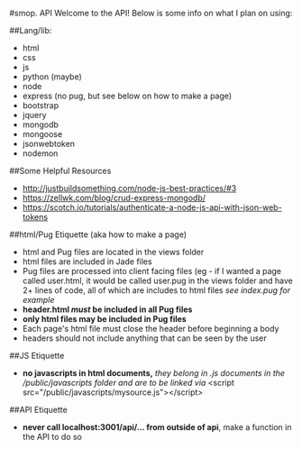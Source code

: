 #smop. API
Welcome to the API! Below is some info on what I plan on using:

##Lang/lib:
* html
* css
* js
* python (maybe)
* node
* express (no pug, but see below on how to make a page)
* bootstrap
* jquery
* mongodb
* mongoose
* jsonwebtoken
* nodemon

##Some Helpful Resources 
* http://justbuildsomething.com/node-js-best-practices/#3
* https://zellwk.com/blog/crud-express-mongodb/
* https://scotch.io/tutorials/authenticate-a-node-js-api-with-json-web-tokens

##html/Pug Etiquette (aka how to make a page)
* html and Pug files are located in the views folder
* html files are included in Jade files
* Pug files are processed into client facing files (eg - if I wanted a page called user.html, it would be called user.pug in the views folder and have 2+ lines of code, all of which are includes to html files *see index.pug for example*
* **header.html *must* be included in all Pug files**
* **only html files may be included in Pug files**
* Each page's html file must close the header before beginning a body
* headers should not include anything that can be seen by the user

##JS Etiquette
* **no javascripts in html documents,** *they belong in .js documents in the /public/javascripts folder and are to be linked via* \<script src="/public/javascripts/mysource.js">\</script>

##API Etiquette 
* **never call localhost:3001/api/... from outside of api**, make a function in the API to do so
